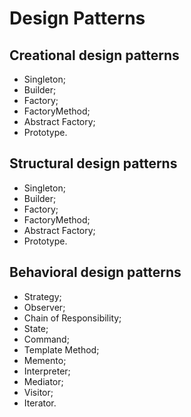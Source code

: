 # Design Patterns

## Creational design patterns
- Singleton;
- Builder;
- Factory;
- FactoryMethod;
- Abstract Factory;
- Prototype.

## Structural design patterns
- Singleton;
- Builder;
- Factory;
- FactoryMethod;
- Abstract Factory;
- Prototype.

## Behavioral design patterns
- Strategy;
- Observer;
- Chain of Responsibility;
- State;
- Command;
- Template Method;
- Memento;
- Interpreter;
- Mediator;
- Visitor;
- Iterator.